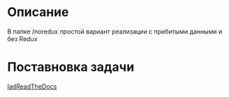 # Описание
В папке /noredux простой вариант реализации с прибитыми данными и без Redux

# Поставновка задачи
[IadReadTheDocs](http://iad-readthedocs.luxoft.com/docs/js-framework/en/master/development/08ChooseFramework.html)
